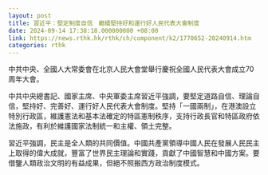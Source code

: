 ```yaml
---
layout: post
title: 習近平：堅定制度自信　繼續堅持好和運行好人民代表大會制度
date: 2024-09-14 17:38:18.000000000 +08:00
link: https://news.rthk.hk/rthk/ch/component/k2/1770652-20240914.htm
categories: rthk
---
```


中共中央、全國人大常委會在北京人民大會堂舉行慶祝全國人民代表大會成立70周年大會。

中共中央總書記、國家主席、中央軍委主席習近平強調，要堅定道路自信、理論自信，堅持好、完善好、運行好人民代表大會制度。堅持「一國兩制」，在港澳設立特別行政區，維護憲法和基本法確定的特區憲制秩序，支持行政長官和特區政府依法施政，有利於維護國家法制統一和主權、領土完整。

習近平強調，民主是全人類的共同價值。中國共產黨領導中國人民在發展人民民主上取得的偉大成就，豐富了世界民主理論和實踐，貢獻了中國智慧和中國方案。要借鑒人類政治文明的有益成果，但絕不照搬西方政治制度模式。
